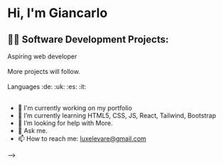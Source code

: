<h1>Hi, I'm Giancarlo </h1>

<h2>👨‍💻 Software Development Projects:</h2>
Aspiring web developer 
<br>
<br>
More projects will follow.<br>
<br>
Languages :de: :uk: :es: :it:
<br/>
<br/>




- 🔭 I'm currently working on my portfolio
- 🌱 I’m currently learning HTML5, CSS, JS, React, Tailwind, Bootstrap
- 🤔 I’m looking for help with More.
- 💬 Ask me.
- 📫 How to reach me: luxelevare@gmail.com


-->
